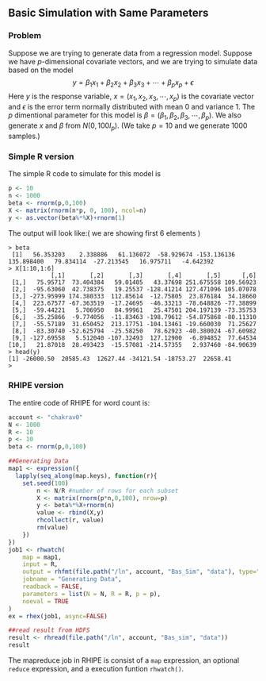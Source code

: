 ## Basic Simulation with Same Parameters ##

### Problem ###

Suppose we are trying to generate data from a regression model. Suppose we have $p$-dimensional covariate vectors, and we are trying to simulate data based on the model $$ y = \beta_1 x_1 + \beta_2 x_2 + \beta_3 x_3 + \cdots + \beta_p x_p + \epsilon $$ 
Here $y$ is the response variable, $x=(x_1,x_2,x_3,\cdots,x_p)$ is the covariate vector and $\epsilon$ is the error term normally distributed with mean $0$ and variance $1$. The $p$ dimentional parameter for this model is $\beta=(\beta_1,\beta_2,\beta_3,\cdots,\beta_p)$. We also generate $x$ and $\beta$ from $N(0,100I_p)$. (We take $p=10$ and we generate $1000$ samples.)

### Simple R version ###

The simple R code to simulate for this model is 


```r
p <- 10
n <- 1000
beta <- rnorm(p,0,100)
X <- matrix(rnorm(n*p, 0, 100), ncol=n)
y <- as.vector(beta%*%X)+rnorm(1)
```

The output will look like:( we are showing first 6 elements )
```
> beta
 [1]   56.353203    2.338886   61.136072  -58.929674 -153.136136  135.898400   79.834114  -27.213545   16.975711   -4.642392
> X[1:10,1:6]
            [,1]       [,2]       [,3]       [,4]       [,5]      [,6]
 [1,]   75.95717  73.404384   59.01405   43.37698 251.675558 109.56923
 [2,]  -95.63060  42.738375   19.25537 -128.41214 127.471096 105.07078
 [3,] -273.95999 174.380333  112.85614  -12.75805  23.876184  34.18660
 [4,]  223.67577 -67.363519  -17.24695  -46.33213 -78.648826 -77.38899
 [5,]  -59.44221   5.706950   84.99961   25.47501 204.197139 -73.35753
 [6,]  -35.25866  -9.774056  -11.83463 -198.79612 -54.875868 -80.11310
 [7,]  -55.57189  31.650452  213.17751 -104.13461 -19.660030  71.25627
 [8,]  -83.30740 -52.625794  -25.58250   78.62923 -40.380024 -67.60982
 [9,] -127.69558   5.512040 -107.32493  127.12900  -6.894852  77.64534
[10,]   21.87018  28.493423  -15.57081 -214.57355   2.937460 -84.90639
> head(y)
[1] -26000.50  20585.43  12627.44 -34121.54 -18753.27  22658.41
> 
```

### RHIPE version ###

The entire code of RHIPE for word count is:


```r
account <- "chakrav0"
N <- 1000
R <- 10
p <- 10
beta <- rnorm(p,0,100)

##Generating Data
map1 <- expression({
  lapply(seq_along(map.keys), function(r){
  	set.seed(100)
		n <- N/R #number of rows for each subset
		X <- matrix(rnorm(p*n,0,100), nrow=p) 
		y <- beta%*%X+rnorm(n)
        value <- rbind(X,y)
		rhcollect(r, value)
		rm(value)
	})
})
job1 <- rhwatch(
	map = map1,
	input = R,
	output = rhfmt(file.path("/ln", account, "Bas_Sim", "data"), type="sequence"),
	jobname = "Generating Data",
	readback = FALSE,
	parameters = list(N = N, R = R, p = p),
	noeval = TRUE
)
ex = rhex(job1, async=FALSE)

##read result from HDFS
result <- rhread(file.path("/ln", account, "Bas_sim", "data"))
result
```


The mapreduce job in RHIPE is consist of a `map` expression, an optional `reduce` expression, and a execution funtion 
`rhwatch()`.
